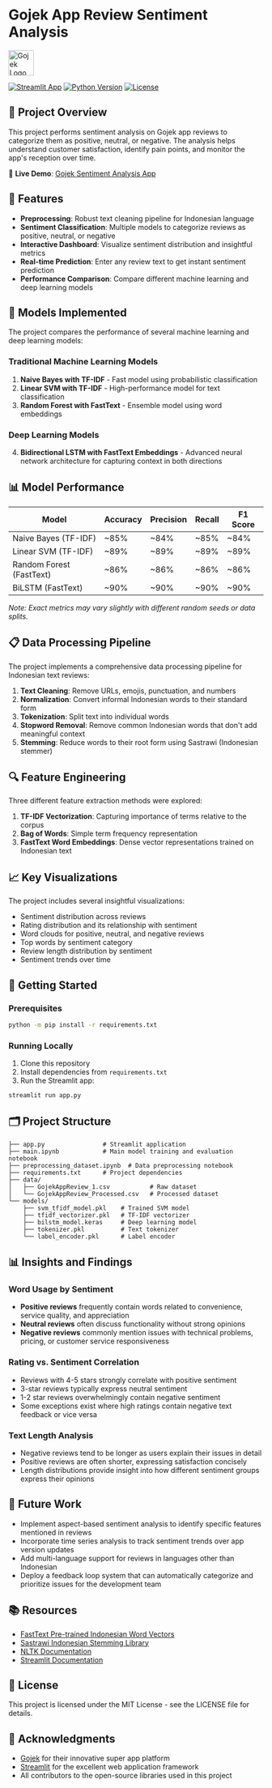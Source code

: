 # Gojek App Review Sentiment Analysis

<img src="https://static-00.iconduck.com/assets.00/gojek-icon-2048x2048-6656tmva.png" alt="Gojek Logo" width="50" height="50">

[![Streamlit App](https://static.streamlit.io/badges/streamlit_badge_black_white.svg)](https://gojeksentimentanalyze.streamlit.app/)
[![Python Version](https://img.shields.io/badge/python-3.8%2B-blue.svg)](https://www.python.org/downloads/)
[![License](https://img.shields.io/badge/license-MIT-green.svg)](https://opensource.org/licenses/MIT)

## 📌 Project Overview

This project performs sentiment analysis on Gojek app reviews to categorize them as positive, neutral, or negative. The analysis helps understand customer satisfaction, identify pain points, and monitor the app's reception over time.

🔗 **Live Demo**: [Gojek Sentiment Analysis App](https://gojeksentimentanalyze.streamlit.app/)

## 🎯 Features

- **Preprocessing**: Robust text cleaning pipeline for Indonesian language
- **Sentiment Classification**: Multiple models to categorize reviews as positive, neutral, or negative
- **Interactive Dashboard**: Visualize sentiment distribution and insightful metrics
- **Real-time Prediction**: Enter any review text to get instant sentiment prediction
- **Performance Comparison**: Compare different machine learning and deep learning models

## 🧠 Models Implemented

The project compares the performance of several machine learning and deep learning models:

### Traditional Machine Learning Models

1. **Naive Bayes with TF-IDF** - Fast model using probabilistic classification
2. **Linear SVM with TF-IDF** - High-performance model for text classification
3. **Random Forest with FastText** - Ensemble model using word embeddings

### Deep Learning Models

4. **Bidirectional LSTM with FastText Embeddings** - Advanced neural network architecture for capturing context in both directions

## 📊 Model Performance

| Model                    | Accuracy | Precision | Recall | F1 Score |
| ------------------------ | -------- | --------- | ------ | -------- |
| Naive Bayes (TF-IDF)     | ~85%     | ~84%      | ~85%   | ~84%     |
| Linear SVM (TF-IDF)      | ~89%     | ~89%      | ~89%   | ~89%     |
| Random Forest (FastText) | ~86%     | ~86%      | ~86%   | ~86%     |
| BiLSTM (FastText)        | ~90%     | ~90%      | ~90%   | ~90%     |

_Note: Exact metrics may vary slightly with different random seeds or data splits._

## 📋 Data Processing Pipeline

The project implements a comprehensive data processing pipeline for Indonesian text reviews:

1. **Text Cleaning**: Remove URLs, emojis, punctuation, and numbers
2. **Normalization**: Convert informal Indonesian words to their standard form
3. **Tokenization**: Split text into individual words
4. **Stopword Removal**: Remove common Indonesian words that don't add meaningful context
5. **Stemming**: Reduce words to their root form using Sastrawi (Indonesian stemmer)

## 🔍 Feature Engineering

Three different feature extraction methods were explored:

1. **TF-IDF Vectorization**: Capturing importance of terms relative to the corpus
2. **Bag of Words**: Simple term frequency representation
3. **FastText Word Embeddings**: Dense vector representations trained on Indonesian text

## 📈 Key Visualizations

The project includes several insightful visualizations:

- Sentiment distribution across reviews
- Rating distribution and its relationship with sentiment
- Word clouds for positive, neutral, and negative reviews
- Top words by sentiment category
- Review length distribution by sentiment
- Sentiment trends over time

## 🚀 Getting Started

### Prerequisites

```bash
python -m pip install -r requirements.txt
```

### Running Locally

1. Clone this repository
2. Install dependencies from `requirements.txt`
3. Run the Streamlit app:

```bash
streamlit run app.py
```

## 🗂️ Project Structure

```
├── app.py                # Streamlit application
├── main.ipynb            # Main model training and evaluation notebook
├── preprocessing_dataset.ipynb  # Data preprocessing notebook
├── requirements.txt      # Project dependencies
├── data/
│   ├── GojekAppReview_1.csv           # Raw dataset
│   └── GojekAppReview_Processed.csv   # Processed dataset
└── models/
    ├── svm_tfidf_model.pkl    # Trained SVM model
    ├── tfidf_vectorizer.pkl   # TF-IDF vectorizer
    ├── bilstm_model.keras     # Deep learning model
    ├── tokenizer.pkl          # Text tokenizer
    └── label_encoder.pkl      # Label encoder
```

## 📊 Insights and Findings

### Word Usage by Sentiment

- **Positive reviews** frequently contain words related to convenience, service quality, and appreciation
- **Neutral reviews** often discuss functionality without strong opinions
- **Negative reviews** commonly mention issues with technical problems, pricing, or customer service responsiveness

### Rating vs. Sentiment Correlation

- Reviews with 4-5 stars strongly correlate with positive sentiment
- 3-star reviews typically express neutral sentiment
- 1-2 star reviews overwhelmingly contain negative sentiment
- Some exceptions exist where high ratings contain negative text feedback or vice versa

### Text Length Analysis

- Negative reviews tend to be longer as users explain their issues in detail
- Positive reviews are often shorter, expressing satisfaction concisely
- Length distributions provide insight into how different sentiment groups express their opinions

## 🔮 Future Work

- Implement aspect-based sentiment analysis to identify specific features mentioned in reviews
- Incorporate time series analysis to track sentiment trends over app version updates
- Add multi-language support for reviews in languages other than Indonesian
- Deploy a feedback loop system that can automatically categorize and prioritize issues for the development team

## 📚 Resources

- [FastText Pre-trained Indonesian Word Vectors](https://fasttext.cc/docs/en/crawl-vectors.html)
- [Sastrawi Indonesian Stemming Library](https://github.com/sastrawi/sastrawi)
- [NLTK Documentation](https://www.nltk.org/)
- [Streamlit Documentation](https://docs.streamlit.io/)

## 📄 License

This project is licensed under the MIT License - see the LICENSE file for details.

## 🙏 Acknowledgments

- [Gojek](https://www.gojek.com/) for their innovative super app platform
- [Streamlit](https://streamlit.io/) for the excellent web application framework
- All contributors to the open-source libraries used in this project

